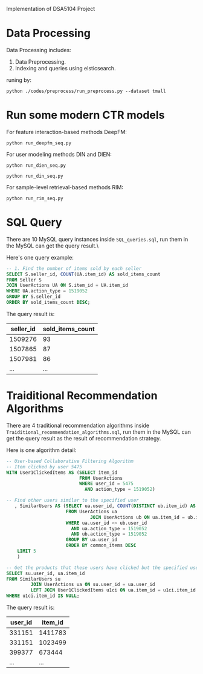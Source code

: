 Implementation of DSA5104 Project

# Data Processing

Data Processing includes:

1. Data Preprocessing.
2. Indexing and queries using elsticsearch.

runing by:

`python ./codes/preprocess/run_preprocess.py --dataset tmall`

# Run some modern CTR models

For feature interaction-based methods DeepFM:

`python run_deepfm_seq.py`

For user modeling methods DIN and DIEN:

`python run_dien_seq.py`

`python run_din_seq.py`

For sample-level retrieval-based methods RIM:

`python run_rim_seq.py`

#  SQL Query

There are 10 MySQL query instances inside `SQL_queries.sql`, run them in the MySQL can get the query result.\

Here's one query example:

```sql
-- 1. Find the number of items sold by each seller
SELECT S.seller_id, COUNT(UA.item_id) AS sold_items_count
FROM Seller S
JOIN UserActions UA ON S.item_id = UA.item_id
WHERE UA.action_type = 1519052
GROUP BY S.seller_id
ORDER BY sold_items_count DESC;
```

The query result is:

| **seller_id** | **sold_items_count** |
| ------------- | -------------------- |
| 1509276       | 93                   |
| 1507865       | 87                   |
| 1507981       | 86                   |
| ...           | ...                  |



# Traiditional Recommendation Algorithms

There are 4 traditional recommendation algorithms inside `Traiditional_recommendation_algorithms.sql`, run them in the MySQL can get the query result as the result of recommendation strategy.

Here is one algorithm detail:

```sql
-- User-based Collaborative Filtering Algorithm
-- Item clicked by user 5475
WITH User1ClickedItems AS (SELECT item_id
                           FROM UserActions
                           WHERE user_id = 5475
                             AND action_type = 1519052)

-- Find other users similar to the specified user
   , SimilarUsers AS (SELECT ua.user_id, COUNT(DISTINCT ub.item_id) AS common_items
                      FROM UserActions ua
                               JOIN UserActions ub ON ua.item_id = ub.item_id
                      WHERE ua.user_id <> ub.user_id
                        AND ua.action_type = 1519052
                        AND ub.action_type = 1519052
                      GROUP BY ua.user_id
                      ORDER BY common_items DESC
    LIMIT 5
    )

-- Get the products that these users have clicked but the specified user has not clicked
SELECT su.user_id, ua.item_id
FROM SimilarUsers su
         JOIN UserActions ua ON su.user_id = ua.user_id
         LEFT JOIN User1ClickedItems u1ci ON ua.item_id = u1ci.item_id
WHERE u1ci.item_id IS NULL;
```

The query result is:

| **user_id** | **item_id** |
| ----------- | ----------- |
| 331151      | 1411783     |
| 331151      | 1023499     |
| 399377      | 673444      |
| ...         | ...         |




